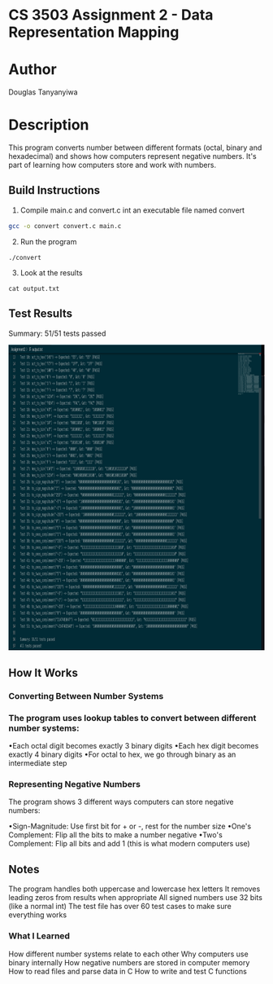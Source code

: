 # CS 3503 Assignment 2 - Data Representation Mapping


# Author
Douglas Tanyanyiwa


# Description 
This program converts number between different formats (octal, binary and hexadecimal) and shows how computers represent negative numbers. It's part of learning how computers store and work with numbers.

## Build Instructions
1. Compile main.c and convert.c int an executable file named convert
```sh
gcc -o convert convert.c main.c 
```
2. Run the program
```
./convert
```
3. Look at the results
```
cat output.txt
```

## Test Results
Summary: 51/51 tests passed

<img src="images/testcases1.png" width="600" height="600"/>


## How It Works
### Converting Between Number Systems
### The program uses lookup tables to convert between different number systems:

•Each octal digit becomes exactly 3 binary digits
•Each hex digit becomes exactly 4 binary digits
•For octal to hex, we go through binary as an intermediate step

### Representing Negative Numbers
The program shows 3 different ways computers can store negative numbers:

•Sign-Magnitude: Use first bit for + or -, rest for the number size
•One's Complement: Flip all the bits to make a number negative
•Two's Complement: Flip all bits and add 1 (this is what modern computers use)


## Notes

The program handles both uppercase and lowercase hex letters
It removes leading zeros from results when appropriate
All signed numbers use 32 bits (like a normal int)
The test file has over 60 test cases to make sure everything works

### What I Learned

How different number systems relate to each other
Why computers use binary internally
How negative numbers are stored in computer memory
How to read files and parse data in C
How to write and test C functions

